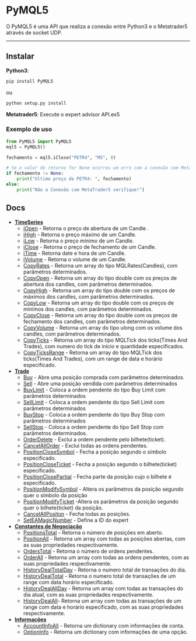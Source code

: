 # PyMQL5

 O PyMQL5 é uma API que realiza a conexão entre Python3 e o Metatrader5 através de socket UDP.

------------

## Instalar

**Python3**:
```python
pip install PyMQL5
```
ou
```python
python setup.py install
```
**Metatrader5**:
Execute o expert advisor API.ex5

###  Exemplo de uso
```python
from PyMQL5 import PyMQL5
mql5 = PyMQL5()

fechamento = mql5.iClose("PETR4", "M5", 0)

# Se o valor de retorno for None ocorreu um erro com a conexão com MetaTrader5
if fechamento != None:
	print("Ultimo preço de PETR4: ", fechamento)
else:
	print("Não a Conexão com MetaTrader5 verifique!")
```



## Docs
- [**TimeSeries**](Docs/TimeSeries.md)
	- [iOpen](Docs/TimeSeries.md#iOpen)  - Retorna o preço de abertura de um Candle .
	- [iHigh](Docs/TimeSeries.md#iHigh) - Retorna o preço máximo de um Candle.
	- [iLow](Docs/TimeSeries.md#iLow) - Retorna o preço mínimo de um  Candle.
	- [iClose](Docs/TimeSeries.md#iClose) - Retorna o preço de fechamento de um Candle.
	- [iTime](Docs/TimeSeries.md#iTime) - Retorna date e hora de um Candle.
	- [iVolume](Docs/TimeSeries.md#iVolume) - Retorna o volume de um Candle.
	- [CopyRates](Docs/TimeSeries.md#CopyRates) - Retorna um array do tipo MQLRates(Candles), com parâmetros determinados.
	- [CopyOpen](Docs/TimeSeries.md#CopyOpen) - Retorna um array do tipo double com os preços de abertura dos candles,  com parâmetros determinados.
	- [CopyHigh](Docs/TimeSeries.md#CopyHigh) - Retorna um array do tipo double com os preços de máximos dos candles,  com parâmetros determinados.
	- [CopyLow](Docs/TimeSeries.md#CopyLow) - Retorna um array do tipo double com os preços de mínimos dos candles,  com parâmetros determinados.
	- [CopyClose](Docs/TimeSeries.md#CopyClose) - Retorna um array do tipo double com os preços de fechamento dos candles,  com parâmetros determinados.
	- [CopyVolume](Docs/TimeSeries.md#CopyVolume) - Retorna um array do tipo ulong com os volume dos candles,  com parâmetros determinados.
	- [CopyTicks](Docs/TimeSeries.md#CopyTicks) - Retorna um array do tipo MQLTick dos ticks(Times And Trades), com numero do tick de inicio e quantidade especificados.
	- [CopyTicksRange](Docs/TimeSeries.md#CopyTicksRange) - Retorna um array do tipo MQLTick dos ticks(Times And Trades), com um range de data e horário especificado.
- [**Trade**](Docs/Trade.md)
	- [Buy](Docs/Trade.md#Buy)  - Abre uma posição comprada com parâmetros determinados.
	- [Sell](Docs/Trade.md#Sell) - Abre uma posição vendida com parâmetros determinados
	- [BuyLimit](Docs/Trade.md#BuyLimit) - Coloca a ordem pendente do tipo Buy Limit com parâmetros determinados
	- [SellLimit](Docs/Trade.md#SellLimit) - Coloca a ordem pendente do tipo Sell Limit com parâmetros determinados
	- [BuyStop](Docs/Trade.md#BuyStop)  - Coloca a ordem pendente do tipo Buy Stop com parâmetros determinados
	- [SellStop](Docs/Trade.md#SellStop) - Coloca a ordem pendente do tipo Sell Stop com parâmetros determinados.
	- [OrderDelete](Docs/Trade.md#OrderDelete) - Exclui a ordem pendente pelo bilhete(ticket).
	- [CancelAllOrder](Docs/Trade.md#CancelAllOrder) - Exclui todas as ordens pendentes.
	- [PositionCloseSymbol](Docs/Trade.md#PositionCloseSymbol) - Fecha a posição segundo o símbolo especificado.
	- [PositionCloseTicket](Docs/Trade.md#PositionCloseTicket) - Fecha a posição segundo o bilhete(ticket) especificado.
	- [PositionClosePartial](Docs/Trade.md#PositionClosePartial) - Fecha parte da posição cujo o bilhete é especificado.
	- [PositionModifySymbol](Docs/Trade.md#PositionModifySymbol) - Altera os parâmetros da posição segundo quer o símbolo da posição
	- [PositionModifyTicket](Docs/Trade.md#PositionModifyTicket) -Altera os parâmetros da posição segundo quer o bilhete(ticket) da posição.
	- [CancelAllPositon](Docs/Trade.md#CancelAllPositon) - Fecha todas as posições.
	- [SetEAMagicNumber](Docs/Trade.md#SetEAMagicNumber) - Define a ID do expert
- [**Constantes de Negociação**](Docs/ConstantesNegociacao.md)
	- [PositionsTotal](Docs/ConstantesNegociacao.md#PositionsTotal) - Retorna o número de posições em aberto.
	- [PositionAll](Docs/ConstantesNegociacao.md#PositionAll) - Retorna um array com todas as posições abertas, com as suas propriedades respectivamente.
	- [OrdersTotal](Docs/ConstantesNegociacao.md#OrdersTotal) - Retorna o número de ordens pendentes.
	- [OrderAll](Docs/ConstantesNegociacao.md#OrderAll) - Retorna um array com todas as ordens pendentes, com as suas propriedades respectivamente.
	- [HistoryDealTotalDay](Docs/ConstantesNegociacao.md#HistoryDealTotalDay) - Retorna o numero total de transações do dia.
	- [HistoryDealTotal](Docs/ConstantesNegociacao.md#HistoryDealTotal) - Retorna o numero total de  transações de um range com data horário especificado.
	- [HistoryDealAllDay](Docs/ConstantesNegociacao.md#HistoryDealAllDay) - Retorna um array com todas as transações do dia atual,  com as suas propriedades respectivamente.
	- [HistoryDealAll](Docs/ConstantesNegociacao.md#HistoryDealAll)- Retorna um array com todas as transações de um range com data e horário especificado,  com as suas propriedades respectivamente.
- [**Informações**](Docs/Info.md)
	- [AccountInfoAll](Docs/Info.md#AccountInfoAll)  - Retorna um dictionary com informações de conta.
	- [OptionInfo](Docs/Info.md#OptionInfo)  - Retorna um dictionary com informações de uma opção.
